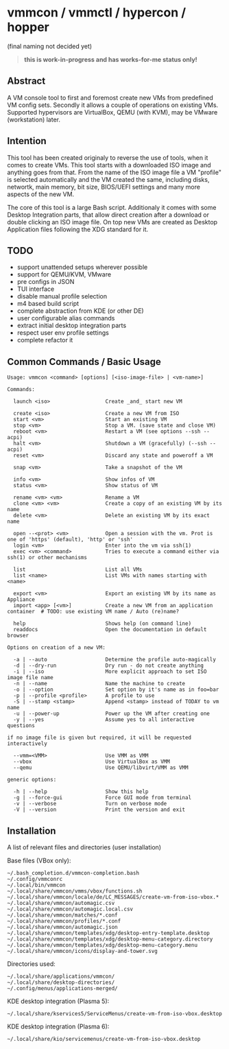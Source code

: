 # vmmcon / vmmctl / hypercon / hopper

(final naming not decided yet)

> **this is work-in-progress and has works-for-me status only!**

## Abstract

A VM console tool to first and foremost create new VMs from predefined VM config sets. Secondly it allows a couple of operations on existing VMs. Supported hypervisors are VirtualBox, QEMU (with KVM), may be VMware (workstation) later.

## Intention

This tool has been created originaly to reverse the use of tools, when it comes to create VMs. This tool starts with a downloaded ISO image and anything goes from that. From the name of the ISO image file a VM "profile" is selected automatically and the VM created the same, including disks, networtk, main memory, bit size, BIOS/UEFI settings and many more aspects of the new VM.

The core of this tool is a large Bash script. Additionaly it comes with some Desktop Integration parts, that allow direct creation after a download or double clicking an ISO image file. On top new VMs are created as Desktop Application files following the XDG standard for it.

## TODO

- support unattended setups wherever possible
- support for QEMU/KVM, VMware
- pre configs in JSON
- TUI interface
- disable manual profile selection
- m4 based build script
- complete abstraction from KDE (or other DE)
- user configurable alias commands
- extract initial desktop integration parts
- respect user env profile settings
- complete refactor it

## Common Commands / Basic Usage

```
Usage: vmmcon <command> [options] [<iso-image-file> | <vm-name>]

Commands:

  launch <iso>                  Create _and_ start new VM

  create <iso>                  Create a new VM from ISO
  start <vm>                    Start an existing VM
  stop <vm>                     Stop a VM. (save state and close VM)
  reboot <vm>                   Restart a VM (see options --ssh --acpi)
  halt <vm>                     Shutdown a VM (gracefully) (--ssh --acpi)
  reset <vm>                    Discard any state and poweroff a VM

  snap <vm>                     Take a snapshot of the VM

  info <vm>                     Show infos of VM
  status <vm>                   Show status of VM

  rename <vm> <vm>              Rename a VM
  clone <vm> <vm>               Create a copy of an existing VM by its name
  delete <vm>                   Delete an existing VM by its exact name
  
  open --<prot> <vm>            Open a session with the vm. Prot is one of 'https' (default), 'http' or 'ssh'
  login <vm>                    Enter into the vm via ssh(1)
  exec <vm> <command>           Tries to execute a command either via ssh(1) or other mechanisms

  list                          List all VMs
  list <name>                   List VMs with names starting with <name>

  export <vm>                   Export an existing VM by its name as Appliance
  import <app> [<vm>]           Create a new VM from an application container  # TODO: use existing VM name / Auto (re)name?

  help                          Shows help (on command line)
  readdocs                      Open the documentation in default browser

Options on creation of a new VM:

  -a | --auto                   Determine the profile auto-magically
  -d | --dry-run                Dry run - do not create anything
  -i | --iso                    More explicit approach to set ISO image file name
  -n | --name                   Name the machine to create
  -o | --option                 Set option by it's name as in foo=bar
  -p | --profile <profile>      A profile to use
  -S | --stamp <stamp>          Append <stamp> instead of TODAY to vm name
  -u | --power-up               Power up the VM after creating one
  -y | --yes                    Assume yes to all interactive questions

if no image file is given but required, it will be requested interactively

  --vmm=<VMM>                   Use VMM as VMM
  --vbox                        Use VirtualBox as VMM
  --qemu                        Use QEMU/libvirt/VMM as VMM

generic options:

  -h | --help                   Show this help
  -g | --force-gui              Force GUI mode from terminal
  -v | --verbose                Turn on verbose mode
  -V | --version                Print the version and exit
```

## Installation

A list of relevant files and directories (user installation)

Base files (VBox only):

```
~/.bash_completion.d/vmmcon-completion.bash
~/.config/vmmconrc
~/.local/bin/vmmcon
~/.local/share/vmmcon/vmms/vbox/functions.sh
~/.local/share/vmmcon/locale/de/LC_MESSAGES/create-vm-from-iso-vbox.*
~/.local/share/vmmcon/automagic.csv
~/.local/share/vmmcon/automagic.local.csv
~/.local/share/vmmcon/matches/*.conf
~/.local/share/vmmcon/profiles/*.conf
~/.local/share/vmmcon/automagic.json
~/.local/share/vmmcon/templates/xdg/desktop-entry-template.desktop
~/.local/share/vmmcon/templates/xdg/desktop-menu-category.directory
~/.local/share/vmmcon/templates/xdg/desktop-menu-category.menu
~/.local/share/vmmcon/icons/display-and-tower.svg
```

Directories used:

```
~/.local/share/applications/vmmcon/
~/.local/share/desktop-directories/
~/.config/menus/applications-merged/
```

KDE desktop integration (Plasma 5):

```
~/.local/share/kservices5/ServiceMenus/create-vm-from-iso-vbox.desktop
```

KDE desktop integration (Plasma 6):

```
~/.local/share/kio/servicemenus/create-vm-from-iso-vbox.desktop
```


